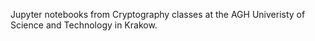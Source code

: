 Jupyter notebooks from Cryptography classes at the AGH Univeristy of Science and Technology in Krakow.
